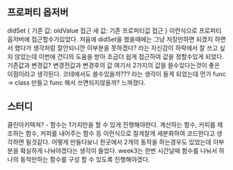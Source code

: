 ## 프로퍼티 옵저버
didSet {
기존 값: oldValue 접근
새 값: 기존 프로퍼티값 접근 }
이런식으로 프로퍼티 옵저버에 접근할수가있었다. 처음에 didSet을 했을때에는 그냥 저장만하면 되겠지 하면서 했다가 생각처럼 잘안되니깐 이부분을 못하겠다? 라는 자신감이 하락에서 잘 쓰고 싶지 않았는데 이번에 건디의 도움을 받아 조금더 쉽게 접근하여 값을 정할수있게 되었다.
기존값과 변경값? 변경전값과 변경후의 값 여기서 2가지의 값을 쓸수있다는것이 좋은 이점이라고 생각된다.
코테에서도 쓸수있을까??? 라는 생각이 들게 되었는데 먼가 func -> class 만들고 func 해서 쓰면되지않을까? 느껴졌다. 

## 스터디
클린아키텍쳐? - 함수는 1가지만을 할 수 있게 진행해야한다.
계산하는 함수, 커피를 제조하는 함수, 커피를 내어주는 함수 등 이런식으로 잘게잘게 세분화하여 코드한다고 생각하면 될것같다. 어떻게 만들다보니 한곳에서 2개의 동작을 하는경우도 있었는데 이부분을 확실하게 나눠야겠다는 생각이 들었다. 
week3는 한번 시간날때 함수를 나눠서 하나의 동작만하는 함수를 구성 할 수 있도록 진행해야겠다.
